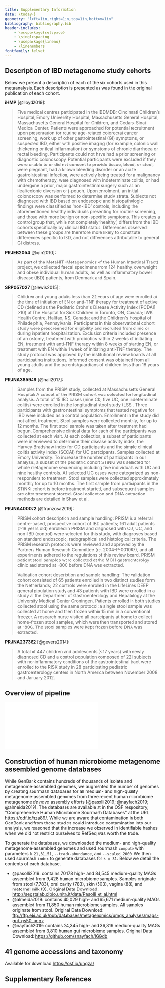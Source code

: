 ```yaml
---
title: Supplementary Information
date: \today{}
geometry: "left=1in,right=1in,top=1in,bottom=1in"
bibliography: bibliography.bib
header-includes:
    - \usepackage{setspace}
    - \singlespacing
    - \usepackage{lineno}
    - \linenumbers
fontfamily: helvet
---
```



## Description of IBD metagenome study cohorts

Below we present a description of each of the six cohorts used in this metaanalysis.
Each description is presented as was found in the original publication of each cohort.


**iHMP** [@lloyd2019]: 

> Five medical centres participated in the IBDMDB: Cincinnati Children’s Hospital, Emory University Hospital, Massachusetts General Hospital, Massachusetts General Hospital for Children, and Cedars-Sinai Medical Center. 
> Patients were approached for potential recruitment upon presentation for routine age-related colorectal cancer screening, work up of other gastrointestinal (GI) symptoms, or suspected IBD, either with positive imaging (for example, colonic wall thickening or ileal inflammation) or symptoms of chronic diarrhoea or rectal bleeding. 
> Participants could not have had a prior screening or diagnostic colonoscopy. 
> Potential participants were excluded if they were unable to or did not consent to provide tissue, blood, or stool, were pregnant, had a known bleeding disorder or an acute gastrointestinal infection, were actively being treated for a malignancy with chemotherapy, were diagnosed with indeterminate colitis, or had undergone a prior, major gastrointestinal surgery such as an ileal/colonic diversion or j-pouch. 
> Upon enrolment, an initial colonoscopy was performed to determine study strata. 
> Subjects not diagnosed with IBD based on endoscopic and histopathologic findings were classified as ‘non-IBD’ controls, including the aforementioned healthy individuals presenting for routine screening, and those with more benign or non-specific symptoms. 
> This creates a control group that, while not completely ‘healthy’, differs from the IBD cohorts specifically by clinical IBD status. 
> Differences observed between these groups are therefore more likely to constitute differences specific to IBD, and not differences attributable to general GI distress. 

**PRJEB2054** [@qin2010]: 

> As part of the MetaHIT (Metagenomics of the Human Intestinal Tract) project, we collected faecal specimens from 124 healthy, overweight and obese individual human adults, as well as inflammatory bowel disease (IBD) patients, from Denmark and Spain.

**SRP057027** [@lewis2015]:
 
> Children and young adults less than 22 years of age were enrolled at the time of initiation of EN or anti-TNF therapy for treatment of active CD (defined as the Pediatric Crohn's Disease Activity Index [PCDAI] >10) at The Hospital for Sick Children in Toronto, ON, Canada; IWK Health Centre, Halifax, NS, Canada; and the Children's Hospital of Philadelphia, Pennsylvania. 
> Participants in this observational cohort study were prescreened for eligibility and recruited from clinic or during inpatient hospitalization. Exclusion criteria included presence of an ostomy, treatment with probiotics within 2 weeks of initiating EN, treatment with anti-TNF therapy within 8 weeks of starting EN, or treatment with EN within 1 week of initiating anti-TNF therapy. 
> The study protocol was approved by the institutional review boards at all participating institutions. 
> Informed consent was obtained from all young adults and the parents/guardians of children less than 18 years of age.

**PRJNA385949** [@hall2017]: 

> Samples from the PRISM study, collected at Massachusetts General Hospital: A subset of the PRISM cohort was selected for longitudinal analysis. 
> A total of 15 IBD cases (nine CD, five UC, one indeterminate colitis) were enrolled in the longitudinal stool study (LSS). 
> Three participants with gastrointestinal symptoms that tested negative for IBD were included as a control population. 
> Enrollment in the study did not affect treatment. 
> Stool samples were collected monthly, for up to 12 months. 
> The first stool sample was taken after treatment had begun. 
> Comprehensive clinical data for each of the participants was collected at each visit. 
> At each collection, a subset of participants were interviewed to determine their disease activity index, the Harvey-Bradshaw index for CD participants and the simple clinical colitis activity index (SCCAI) for UC participants.
> Samples collected at Emory University: To increase the number of participants in our analysis, a subset of the pediatric cohort STiNKi was selected for whole metagenome sequencing including five individuals with UC and nine healthy controls.
> All selected UC cases were categorized as non-responders to treatment.
> Stool samples were collected approximately monthly for up to 10 months. 
> The first sample from participants in the STiNKi cohort is before treatment started, and subsequent samples are after treatment started. 
> Stool collection and DNA extraction methods are detailed in Shaw et al.

**PRJNA400072**  [@franzosa2019]:

> PRISM cohort description and sample handling: PRISM is a referral centre-based, prospective cohort of IBD patients; 161 adult patients (>18 years old) enrolled in PRISM and diagnosed with CD, UC, and non-IBD (control) were selected for this study, with diagnoses based on standard endoscopic, radographical and histological criteria. 
> The PRISM research protocols were reviewed and approved by the Partners Human Research Committee (re. 2004-P-001067), and all experiments adhered to the regulations of this review board. 
> PRISM patient stool samples were collected at the MGH gastroenterolgy clinic and stored at -80C before DNA was extracted. 
> 
> Validation cohort description and sample handling: The validation cohort consisted of 65 patients enrolled in two distinct studies form the Netherlands; 22 controls were enrolled in the LifeLines DEEP general pipulation study and 43 patients with IBD were enrolled in a study at the Department of Gastroenterology and Hepatology at the University Medical Center Groningen. 
> Patients enrolled in both studies collected stool using the same protocol: a single stool sample was collected at home and then frozen within 15 min in a conventional freezer. 
> A research nurse visited all participants at home to collect home-frozen stool samples, which were then transported and stored at -80C. 
> The stool samples were kept frozen before DNA was extracted.

**PRJNA237362** [@gevers2014]: 

> A total of 447 children and adolescents (<17 years) with newly diagnosed CD and a control population composed of 221 subjects with noninflammatory conditions of the gastrointestinal tract were enrolled to the RISK study in 28 participating pediatric gastroenterology centers in North America between November 2008 and January 2012.
 

## Overview of pipeline 

![Simplified directed acyclic graph of the steps used in our pipeline, color coded by the section of the pipeline each step corresponds to. The steps in blue were performed six times, each time with a different validation study.](figures/fig_s1.pdf)

## Construction of human microbiome metagenome assembled genome databases

While GenBank contains hundreds of thousands of isolate and metagenome-assembled genomes, we augmented the number of genomes by creating sourmash databases for all medium- and high-quality metagenome-assembled genomes from three recent human microbiome metagenome *de novo* assembly efforts [@pasolli2019; @nayfach2019; @almeida2019]. 
The databases are available at in the OSF respository, "Comprehensive Human Microbiome Sourmash Databases" at the URL https://odf.io/hza89/.
While we are aware that contamination in both GenBank and from these studies could introduce contamination into our analysis, we reasoned that the increase we observed in identifiable hashes when we did not restrict ourselves to RefSeq was worth the trade.  

To generate the databases, we downloaded the medium- and high-quality metagenome-assembled genomes and used sourmash `compute` with parameters `k 21,31,51`, `--track-abundance`, and `--scaled 2000`. 
We then used sourmash `index` to generate databases for `k = 31`.
Below we detail the contents of each database. 

+ @pasolli2019: contains 70,178 high- and 84,545 medium-quality MAGs assembled from 9,428 human microbiome samples. Samples originate from stool (7,783), oral cavity (783), skin (503), vagina (88), and maternal milk (9). Original Data Download: http://segatalab.cibio.unitn.it/data/Pasolli_et_al.html
+ @almeida2019: contains 40,029 high- and 65,671 medium-quality MAGs assembled from 11,850 human microbiome samples. All samples originate from stool. Original Data Download: ftp://ftp.ebi.ac.uk/pub/databases/metagenomics/umgs_analyses/mags-gut_qs50.tar.gz
+ @nayfach2019: contains 24,345 high- and 36,319 medium-quality MAGs assembled from 3,810 human gut microbiome samples. Original Data Download: https://github.com/snayfach/IGGdb


## 41 genome accessions and taxonomy

Available for download https://osf.io/ungza/

## Supplementary References
